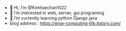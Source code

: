- 👋 Hi, I’m @Kimhaechan1022
- 👀 I’m interested in web, server, gui programing 
- 🌱 I’m currently learning python Django java
- blog address : https://wise-computing-life.tistory.com/

<!---
Kimhaechan1022/Kimhaechan1022 is a ✨ special ✨ repository because its `README.md` (this file) appears on your GitHub profile.
You can click the Preview link to take a look at your changes.
--->
